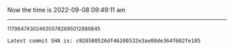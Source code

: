 Now the time is 2022-09-08 09:49:11 am

---

<small>1179647430246305782695012889845</small>

```txt
Latest commit SHA is: c920580526df46200532e3ae08de364f602fe105
```
